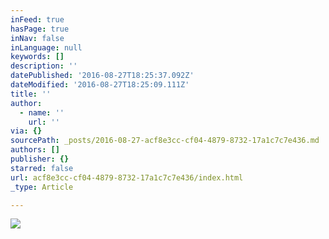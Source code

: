 ```yaml
---
inFeed: true
hasPage: true
inNav: false
inLanguage: null
keywords: []
description: ''
datePublished: '2016-08-27T18:25:37.092Z'
dateModified: '2016-08-27T18:25:09.111Z'
title: ''
author:
  - name: ''
    url: ''
via: {}
sourcePath: _posts/2016-08-27-acf8e3cc-cf04-4879-8732-17a1c7c7e436.md
authors: []
publisher: {}
starred: false
url: acf8e3cc-cf04-4879-8732-17a1c7c7e436/index.html
_type: Article

---
```

![](https://the-grid-user-content.s3-us-west-2.amazonaws.com/b31a1e3d-9015-40e0-9cd4-3731191194be.jpg)
